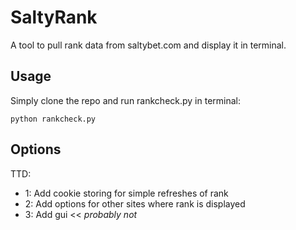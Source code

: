 # SaltyRank
A tool to pull rank data from saltybet.com and display it in terminal.

## Usage
Simply clone the repo and run rankcheck.py in terminal:

`python rankcheck.py`

## Options
TTD: 
* 1: Add cookie storing for simple refreshes of rank
* 2: Add options for other sites where rank is displayed
* 3: Add gui << *probably not*
